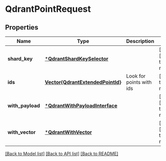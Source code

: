 # QdrantPointRequest


## Properties
Name | Type | Description | Notes
------------ | ------------- | ------------- | -------------
**shard_key** | [***QdrantShardKeySelector**](QdrantShardKeySelector.md) |  | [optional] [default to nothing]
**ids** | [**Vector{QdrantExtendedPointId}**](QdrantExtendedPointId.md) | Look for points with ids | [default to nothing]
**with_payload** | [***QdrantWithPayloadInterface**](QdrantWithPayloadInterface.md) |  | [optional] [default to nothing]
**with_vector** | [***QdrantWithVector**](QdrantWithVector.md) |  | [optional] [default to nothing]


[[Back to Model list]](../README.md#models) [[Back to API list]](../README.md#api-endpoints) [[Back to README]](../README.md)


